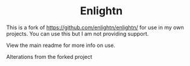 <h1 align="center">Enlightn</h1>

This is a fork of https://github.com/enlightn/enlightn/ for use in my own projects.  You can use this but I am not providing support.

View the main readme for more info on use.

Alterations from the forked project
